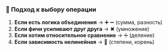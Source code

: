 ### **📌 Подход к выбору операции**

1. **Если есть логика объединения** → ➕ ➖ (сумма, разность)
2. **Если фичи усиливают друг друга** → ✖ (умножение)
3. **Если хотим относительное сравнение** → ➗ (деление)
4. **Если зависимость нелинейная** → 🔺 (степени, корень)

